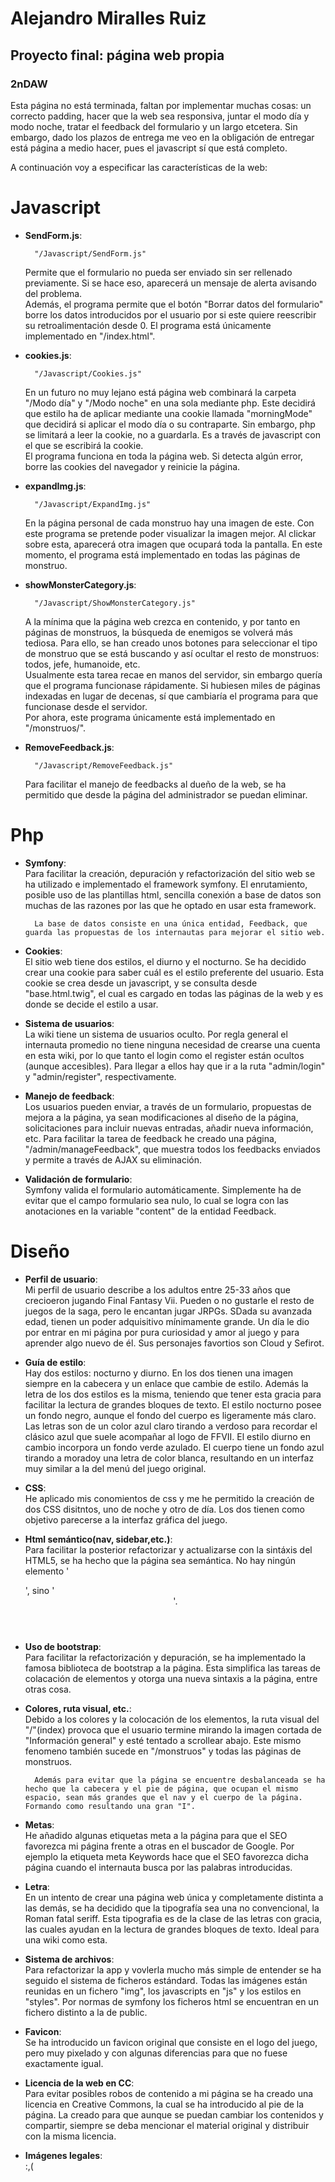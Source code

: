 # Alejandro Miralles Ruiz
## Proyecto final: página web propia
### 2nDAW

Esta página no está terminada, faltan por implementar muchas cosas: un correcto padding, hacer que la web sea responsiva, juntar el modo día y modo noche, tratar el feedback del formulario y un largo etcetera. Sin embargo, dado los plazos de entrega me veo en la obligación de entregar está página a medio hacer, pues el javascript sí que está completo.  


A continuación voy a especificar las características de la web:

# Javascript

- **SendForm.js**:  

        "/Javascript/SendForm.js"  


    Permite que el formulario no pueda ser enviado sin ser rellenado previamente. Si se hace eso, aparecerá un mensaje de alerta avisando del problema.   
    Además, el programa permite que el botón "Borrar datos del formulario" borre los datos introducidos por el usuario por si este quiere reescribir su retroalimentación desde 0. 
    El programa está únicamente implementado en "/index.html". 


- **cookies.js**:  

        "/Javascript/Cookies.js"  

    
    En un futuro no muy lejano está página web combinará la carpeta "/Modo día" y "/Modo noche" en una sola mediante php. Este decidirá que estilo ha de aplicar mediante una cookie llamada "morningMode" que decidirá si aplicar el modo día o su contraparte. Sin embargo, php se limitará a leer la cookie, no a guardarla. Es a través de javascript con el que se escribirá la cookie.  
    El programa funciona en toda la página web. Si detecta algún error, borre las cookies del navegador y reinicie la página.


- **expandImg.js**:  

        "/Javascript/ExpandImg.js"  


    En la página personal de cada monstruo hay una imagen de este. Con este programa se pretende poder visualizar la imagen mejor. Al clickar sobre esta, aparecerá otra imagen que ocupará toda la pantalla.
    En este momento, el programa está implementado en todas las páginas de monstruo. 


- **showMonsterCategory.js**:  

        "/Javascript/ShowMonsterCategory.js"  

    
    A la mínima que la página web crezca en contenido, y por tanto en páginas de monstruos, la búsqueda de enemigos se volverá más tediosa. Para ello, se han creado unos botones para seleccionar el tipo de monstruo que se está buscando y así ocultar el resto de monstruos: todos, jefe, humanoide, etc.  
    Usualmente esta tarea recae en manos del servidor, sin embargo quería que el programa funcionase rápidamente. Si hubiesen miles de páginas indexadas en lugar de decenas, sí que cambiaría el programa para que funcionase desde el servidor.  
    Por ahora, este programa únicamente está implementado en "/monstruos/".      


- **RemoveFeedback.js**:  

        "/Javascript/RemoveFeedback.js"  

    Para facilitar el manejo de feedbacks al dueño de la web, se ha permitido que desde la página del administrador se puedan eliminar.





# Php

- **Symfony**:  
        Para facilitar la creación, depuración y refactorización del sitio web se ha utilizado e implementado el framework symfony. El enrutamiento, posible uso de las plantillas html, sencilla conexión a base de datos son muchas de las razones por las que he optado en usar esta framework.
        
        La base de datos consiste en una única entidad, Feedback, que guarda las propuestas de los internautas para mejorar el sitio web.


- **Cookies**:  
        El sitio web tiene dos estilos, el diurno y el nocturno. Se ha decidido crear una cookie para saber cuál es el estilo preferente del usuario. Esta cookie se crea desde un javascript, y se consulta desde "base.html.twig", el cual es cargado en todas las páginas de la web y es donde se decide el estilo a usar.


- **Sistema de usuarios**:  
        La wiki tiene un sistema de usuarios oculto. Por regla general el internauta promedio no tiene ninguna necesidad de crearse una cuenta en esta wiki, por lo que tanto el login como el register están ocultos (aunque accesibles). Para llegar a ellos hay que ir a la ruta "admin/login" y "admin/register", respectivamente.


- **Manejo de feedback**:  
        Los usuarios pueden enviar, a través de un formulario, propuestas de mejora a la página, ya sean modificaciones al diseño de la página, solicitaciones para incluir nuevas entradas, añadir nueva información, etc. Para facilitar la tarea de feedback he creado una página, "/admin/manageFeedback", que muestra todos los feedbacks enviados y permite a través de AJAX su eliminación.


- **Validación de formulario**:  
        Symfony valida el formulario automáticamente. Simplemente ha de evitar que el campo formulario sea nulo, lo cual se logra con las anotaciones en la variable "content" de la entidad Feedback.





# Diseño

- **Perfil de usuario**:  
        Mi perfil de usuario describe a los adultos entre 25-33 años que crecioeron jugando Final Fantasy Vii. Pueden o no gustarle el resto de juegos de la saga, pero le encantan jugar JRPGs. SDada su avanzada edad, tienen un poder adquisitivo mínimamente grande. Un día le dio por entrar en mi página por pura curiosidad y amor al juego y para aprender algo nuevo de él. Sus personajes favortios son Cloud y Sefirot. 


- **Guía de estilo**:  
        Hay dos estilos: nocturno y diurno. 
        En los dos tienen una imagen siempre en la cabecera y un enlace que cambie de estilo. Además la letra de los dos estilos es la misma, teniendo que tener esta gracia para facilitar la lectura de grandes bloques de texto. 
        El estilo nocturno posee un fondo negro, aunque el fondo del cuerpo es ligeramente más claro. Las letras son de un color azul claro tirando a verdoso para recordar el clásico azul que suele acompañar al logo de FFVII.
        El estilo diurno en cambio incorpora un fondo verde azulado. El cuerpo tiene un fondo azul tirando a moradoy una letra de color blanca, resultando en un interfaz muy similar a la del menú del juego original. 


- **CSS**:  
        He aplicado mis conomientos de css y me he permitido la creación de dos CSS disitntos, uno de noche y otro de día. Los dos tienen como objetivo parecerse a la interfaz gráfica del juego.
      

- **Html semántico(nav, sidebar,etc.)**:  
        Para facilitar la posterior refactorizar y actualizarse con la sintáxis del HTML5, se ha hecho que la página sea semántica. No hay ningún elemento '<div id="header">', sino '<header>'. 


- **Uso de bootstrap**:  
        Para facilitar la refactorización y depuración, se ha implementado la famosa biblioteca de bootstrap a la página. Esta simplifica las tareas de colacación de elementos y otorga una nueva sintaxis a la página, entre otras cosa. 


- **Colores, ruta visual, etc.**:  
        Debido a los colores y la colocación de los elementos, la ruta visual del "/"(index) provoca que el usuario termine mirando la imagen cortada de "Información general" y esté tentado a scrollear abajo. Este mismo fenomeno también sucede en "/monstruos" y todas las páginas de monstruos. 

        Además para evitar que la página se encuentre desbalanceada se ha hecho que la cabecera y el pie de página, que ocupan el mismo espacio, sean más grandes que el nav y el cuerpo de la página. Formando como resultando una gran "I".


- **Metas**:  
        He añadido algunas etiquetas meta a la página para que el SEO favorezca mi página frente a otras en el buscador de Google. Por ejemplo la etiqueta meta Keywords hace que el SEO favorezca dicha página cuando el internauta busca por las palabras introducidas.


- **Letra**:  
        En un intento de crear una página web única y completamente distinta a las demás, se ha decidido que la tipografía sea una no convencional, la Roman fatal seriff. Esta tipografia es de la clase de las letras con gracia, las cuales ayudan en la lectura de grandes bloques de texto. Ideal para una wiki como esta. 


- **Sistema de archivos**:  
        Para refactorizar la app y vovlerla mucho más simple de entender se ha seguido el sistema de ficheros estándard. Todas las imágenes están reunidas en un fichero "img", los javascripts en "js" y los estilos en "styles". Por normas de symfony los ficheros html se encuentran en un fichero distinto a la de public.


- **Favicon**:  
        Se ha introducido un favicon original que consiste en el logo del juego, pero muy pixelado y con algunas diferencias para que no fuese exactamente igual.


- **Licencia de la web en CC**:  
        Para evitar posibles robos de contenido a mi página se ha creado una licencia en Creative Commons, la cual se ha introducido al pie de la página. 
        La creado para que aunque se puedan cambiar los contenidos y compartir, siempre se deba mencionar el material original y distribuir con la misma licencia.


- **Imágenes legales**:  
        :,(